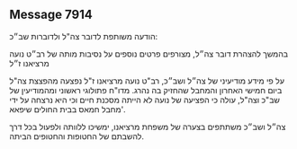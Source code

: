 ## Message 7914

הודעה משותפת לדובר צה"ל ולדוברות שב״כ:

בהמשך להצהרת דובר צה״ל, מצורפים פרטים נוספים על נסיבות מותה של רב״ט נועה מרציאנו ז״ל

על פי מידע מודיעיני של צה״ל ושב״כ, רב"ט נועה מרציאנו ז"ל נפצעה מהפצצת צה"ל ביום חמישי האחרון והמחבל שהחזיק בה נהרג. 
מדו"ח פתולוגי ראשוני ומהמודיעין של שב"כ וצה"ל, עולה כי הפציעה של נועה לא הייתה מסכנת חיים וכי היא נרצחה על ידי מחבל חמאס בבית החולים שיפאא'.

צה״ל ושב״כ משתתפים בצערה של משפחת מרציאנו, ימשיכו ללוותה ולפעול בכל דרך להשבתם של החטופות והחטופים הביתה.

